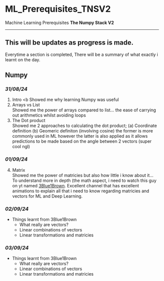 # ML_Prerequisites_TNSV2

Machine Learning Prerequisites 
**The Numpy Stack V2**

-----
This will be updates as progress is made. 
-----

Everytime a section is completed, There will be a summary of what exactly i learnt on the day.

## **Numpy**
### *31/08/24*
1. Intro <b
Showed me why learning Numpy was useful
2. Arrays vs List <br>
Showed me the power of arrays compared to list... the ease of carrying out arithmetics whilst avoiding loops
3. The Dot product <br>
Showed me 2 approaches to calculating the dot product;
  (a) Coordinate definition
  (b) Geomeric definiton (involving cosine)
the former is more commonly used in ML however the latter is also applied as it allows predictions to be made based on the angle between 2 vectors (super cool ngl)
### *01/09/24*
4. Matrix <br>
Showed me the power of matricies but also how little i know about it... To understand more in depth (the math aspect, i need to watch this guy on yt named [3Blue1Brown](https://www.youtube.com/playlist?list=PLZHQObOWTQDPD3MizzM2xVFitgF8hE_ab). Excellent channel that has excellent animations to explain all that i need to know regarding matricies and vectors for ML and Deep Learning.
### *02/09/24*
- Things learnt from 3Blue1Brown
  -  What really are vectors?
  -  Linear combinations of vectors
  -  Linear transformations and matricies
### *03/09/24*
- Things learnt from 3Blue1Brown
  -  What really are vectors?
  -  Linear combinations of vectors
  -  Linear transformations and matricies
